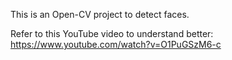 This is an Open-CV project to detect faces.

Refer to this YouTube video to understand better: https://www.youtube.com/watch?v=O1PuGSzM6-c

